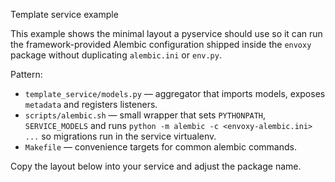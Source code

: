 Template service example

This example shows the minimal layout a pyservice should use so it can run
the framework-provided Alembic configuration shipped inside the `envoxy`
package without duplicating `alembic.ini` or `env.py`.

Pattern:
- `template_service/models.py` — aggregator that imports models, exposes
  `metadata` and registers listeners.
- `scripts/alembic.sh` — small wrapper that sets `PYTHONPATH`, `SERVICE_MODELS`
  and runs `python -m alembic -c <envoxy-alembic.ini> ...` so migrations run
  in the service virtualenv.
- `Makefile` — convenience targets for common alembic commands.

Copy the layout below into your service and adjust the package name.
